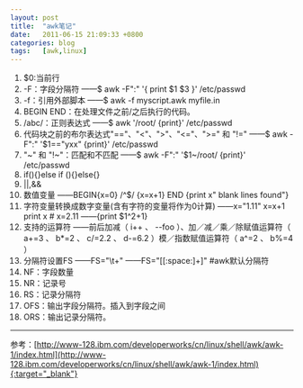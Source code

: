 ```yaml
---
layout: post
title:  "awk笔记"
date:   2011-06-15 21:09:33 +0800
categories: blog
tags:   [awk,linux]
---
```

1. $0:当前行
2. -F：字段分隔符
——$ awk -F":" '{ print $1 $3 }' /etc/passwd
3. -f：引用外部脚本
——$ awk -f myscript.awk myfile.in
4. BEGIN END：在处理文件之前/之后执行的代码。
5. /abc/：正则表达式
——$ awk '/root/ {print}' /etc/passwd
6. 代码块之前的布尔表达式"=="、"<"、">"、"<="、">=" 和 "!="
——$ awk -F":" '$1=="yxx" {print}' /etc/passwd
7. "~" 和 "!~"：匹配和不匹配
——$ awk -F":" '$1~/root/ {print}' /etc/passwd
8. if(){}else if (){}else{}
9. \|\|,&&
10. 数值变量
——BEGIN{x=0}
         /^$/ {x=x+1}
         END {print x" blank lines found"}
11. 字符变量转换成数字变量(含有字符的变量将作为0计算)
——x="1.11"
         x=x+1
         print x # x=2.11
——{print $1^2+1}
12. 支持的运算符
——前后加减（ i++ 、 --foo ）、加／减／乘／除赋值运算符（ a+=3 、 b*=2 、 c/=2.2 、 d-=6.2 ）模／指数赋值运算符（ a^=2 、 b%=4 ）
13. 分隔符设置FS
——FS="\t+"
——FS="[[:space:]+]"  #awk默认分隔符
14. NF：字段数量
15. NR：记录号
16. RS：记录分隔符
17. OFS：输出字段分隔符。插入到字段之间
18. ORS：输出记录分隔符。                

---
参考：[http://www-128.ibm.com/developerworks/cn/linux/shell/awk/awk-1/index.html](http://www-128.ibm.com/developerworks/cn/linux/shell/awk/awk-1/index.html){:target="_blank"}